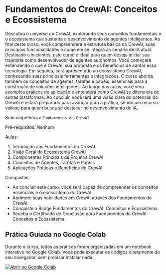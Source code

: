 # Fundamentos do CrewAI: Conceitos e Ecossistema

Descubra o universo do CrewAI, explorando seus conceitos fundamentais e o ecossistema que sustenta o
desenvolvimento de agentes inteligentes. Ao fnal deste curso, você compreenderá a estrutura básica do
CrewAI, suas principais funcionalidades e como ele se integra ao cenário de IA atual. Destinado a iniciantes,
este curso é ideal para quem deseja iniciar sua trajetória como desenvolvedor de agentes autônomos.
Você começará entendendo o que é CrewAI, sua proposta e os benefícios de adotar essa tecnologia. Em
seguida, será apresentado ao ecossistema CrewAI, conhecendo suas principais ferramentas e integrações.
O curso aborda também os conceitos de agentes, tarefas e papéis, essenciais para a construção de soluções
inteligentes. Ao longo das aulas, você verá exemplos práticos de aplicação e entenderá como CrewAI
se diferencia de outras plataformas. Ao concluir, você terá uma visão clara do potencial do CrewAI e
estará preparado para avançar para a prática, sendo um recurso valioso para quem busca se destacar no
desenvolvimento de IA.

Subcompetência: `Fundamentos do CrewAI`

Pré-requisitos: Nenhum

Aulas:
1. Introdução aos Fundamentos do CrewAI
2. Visão Geral do Ecossistema CrewAI
3. Componentes Principais de Projetos CrewAI
4. Conceitos de Agentes, Tarefas e Papéis
5. Aplicações Práticas e Benefícios do CrewAI

Conquistas:
- Ao concluir este curso, você será capaz de compreender os conceitos essenciais e o ecossistema do CrewAI.
- Aprimore suas habilidades em CrewAI através dos Fundamentos do CrewAI.
- Conquiste a Badge Fundamentos do CrewAI: Conceitos e Ecossistema
- Receba o Certifcado de Conclusão para Fundamentos do CrewAI: Conceitos e Ecossistema

## Prática Guiada no Google Colab

Durante o curso, todas as práticas foram organizadas em um notebook interativo no Google Colab. Você pode executar os códigos diretamente do seu navegador, sem precisar instalar nada:

[![Abrir no Google Colab](https://colab.research.google.com/assets/colab-badge.svg)](https://colab.research.google.com/github/sua-org/seu-repo/blob/main/notebooks/fundamentos_crewai.ipynb)
